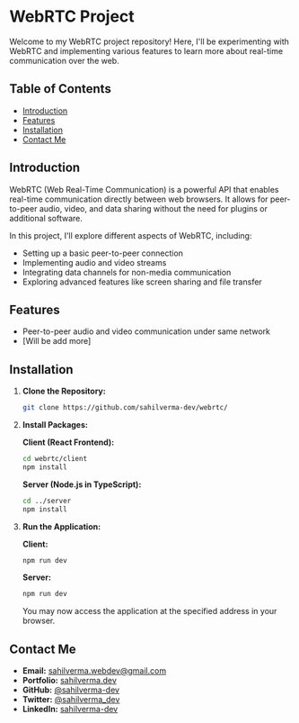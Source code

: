 # WebRTC Project

Welcome to my WebRTC project repository! Here, I'll be experimenting with WebRTC and implementing various features to learn more about real-time communication over the web.

## Table of Contents

- [Introduction](#introduction)
- [Features](#features)
- [Installation](#installation)
- [Contact Me](#contact-me)

## Introduction

WebRTC (Web Real-Time Communication) is a powerful API that enables real-time communication directly between web browsers. It allows for peer-to-peer audio, video, and data sharing without the need for plugins or additional software.

In this project, I'll explore different aspects of WebRTC, including:

- Setting up a basic peer-to-peer connection
- Implementing audio and video streams
- Integrating data channels for non-media communication
- Exploring advanced features like screen sharing and file transfer

## Features

- Peer-to-peer audio and video communication under same network
- [Will be add more]

## Installation

1. **Clone the Repository:**

   ```bash
   git clone https://github.com/sahilverma-dev/webrtc/
   ```

2. **Install Packages:**

   **Client (React Frontend):**

   ```bash
   cd webrtc/client
   npm install
   ```

   **Server (Node.js in TypeScript):**

   ```bash
   cd ../server
   npm install
   ```

3. **Run the Application:**

   **Client:**

   ```bash
   npm run dev
   ```

   **Server:**

   ```bash
   npm run dev
   ```

   You may now access the application at the specified address in your browser.

## Contact Me

- **Email:** [sahilverma.webdev@gmail.com](mailto:sahilverma.webdev@gmail.com)
- **Portfolio:** [sahilverma.dev](https://sahilverma.dev/)
- **GitHub:** [@sahilverma-dev](https://github.com/sahilverma-dev)
- **Twitter:** [@sahilverma_dev](https://twitter.com/sahilverma_dev)
- **LinkedIn:** [sahilverma-dev](https://www.linkedin.com/in/sahilverma-dev/)
